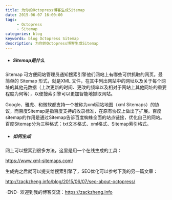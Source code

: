 ```yaml
---
title: 为你的Octopress博客生成Sitemap
date: 2015-06-07 16:00:00
tags: 
     - Octopress
     - Sitemap
categories: blog
keywords: blog Octopress Sitemap
description: 为你的Octopress博客生成Sitemap
---
```


- ##### Sitemap是什么

Sitemap 可方便网站管理员通知搜索引擎他们网站上有哪些可供抓取的网页。最简单的 Sitemap 形式，就是XML 文件，在其中列出网站中的网址以及关于每个网址的其他元数据（上次更新的时间、更改的频率以及相对于网站上其他网址的重要程度为何等），以便搜索引擎可以更加智能地抓取网站。

Google、雅虎、和微软都支持一个被称为xml网站地图（xml Sitemaps）的协议，而百度Sitemap是指百度支持的收录标准，在原有协议上做出了扩展。百度sitemap的作用是通过Sitemap告诉百度蜘蛛全面的站点链接，优化自己的网站。百度Sitemap分为三种格式：txt文本格式、xml格式、Sitemap索引格式。

- ##### 如何生成

网上可以搜索到很多方法，这里是用一个在线生成的工具：

<https://www.xml-sitemaps.com/>

生成完之后就可以提交给搜索引擎了，SEO优化可以参考下我的另一篇文章：

<http://zackzheng.info/blog/2015/06/07/seo-about-octopress/>



-END-
欢迎到我的博客交流：https://zackzheng.info